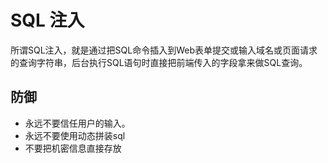 # SQL 注入
所谓SQL注入，就是通过把SQL命令插入到Web表单提交或输入域名或页面请求的查询字符串，后台执行SQL语句时直接把前端传入的字段拿来做SQL查询。

## 防御
 - 永远不要信任用户的输入。
 - 永远不要使用动态拼装sql
 - 不要把机密信息直接存放